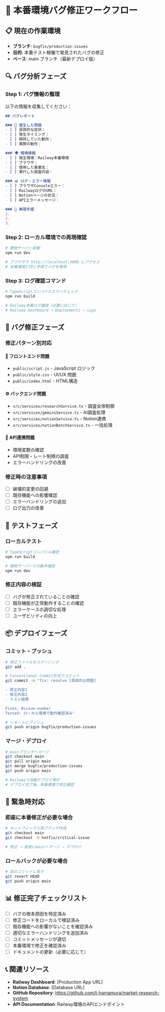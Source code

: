 # 🐛 本番環境バグ修正ワークフロー

## 📋 **現在の作業環境**
- **ブランチ**: `bugfix/production-issues`
- **目的**: 本番テスト稼働で発見されたバグの修正
- **ベース**: main ブランチ（最新デプロイ版）

## 🔍 **バグ分析フェーズ**

### **Step 1: バグ情報の整理**
以下の情報を収集してください：

```markdown
## バグレポート

### 🚨 発生した問題
- [ ] 具体的な症状：
- [ ] 発生タイミング：
- [ ] 期待していた動作：
- [ ] 実際の動作：

### 🌍 環境情報
- [ ] 発生環境：Railway本番環境
- [ ] ブラウザ：
- [ ] 使用した事業名：
- [ ] 実行した調査内容：

### 📊 ログ・エラー情報
- [ ] ブラウザConsoleエラー：
- [ ] RailwayログのURL：
- [ ] Notionページの状況：
- [ ] APIエラーメッセージ：

### 🔄 再現手順
1. 
2. 
3. 
```

### **Step 2: ローカル環境での再現確認**
```bash
# 開発サーバー起動
npm run dev

# ブラウザで http://localhost:3000 にアクセス
# 本番環境と同じ手順でバグを再現
```

### **Step 3: ログ確認コマンド**
```bash
# TypeScriptコンパイルエラーチェック
npm run build

# Railway本番ログ確認（必要に応じて）
# Railway Dashboard → Deployments → Logs
```

## 🔧 **バグ修正フェーズ**

### **修正パターン別対応**

#### **🎯 フロントエンド問題**
- `public/script.js` - JavaScript ロジック
- `public/style.css` - UI/UX 問題
- `public/index.html` - HTML構造

#### **⚙️ バックエンド問題**
- `src/services/researchService.ts` - 調査全体制御
- `src/services/geminiService.ts` - AI調査処理
- `src/services/notionService.ts` - Notion連携
- `src/services/notionBatchService.ts` - 一括処理

#### **🔗 API連携問題**
- 環境変数の確認
- API制限・レート制限の調査
- エラーハンドリングの改善

### **修正時の注意事項**
- [ ] 破壊的変更の回避
- [ ] 既存機能への影響確認
- [ ] エラーハンドリングの追加
- [ ] ログ出力の改善

## 🧪 **テストフェーズ**

### **ローカルテスト**
```bash
# TypeScriptコンパイル確認
npm run build

# 開発サーバーでの動作確認
npm run dev
```

### **修正内容の検証**
- [ ] バグが修正されていることの確認
- [ ] 既存機能が正常動作することの確認
- [ ] エラーケースの適切な処理
- [ ] ユーザビリティの向上

## 📦 **デプロイフェーズ**

### **コミット・プッシュ**
```bash
# 修正ファイルをステージング
git add .

# Conventional Commit形式でコミット
git commit -m "fix: resolve [具体的な問題] 

- 修正内容1
- 修正内容2
- テスト結果

Fixes: #issue-number
Tested: ローカル環境で動作確認済み"

# リモートにプッシュ
git push origin bugfix/production-issues
```

### **マージ・デプロイ**
```bash
# mainブランチへマージ
git checkout main
git pull origin main
git merge bugfix/production-issues
git push origin main

# Railwayで自動デプロイ実行
# デプロイ完了後、本番環境で修正確認
```

## 🚨 **緊急時対応**

### **即座に本番修正が必要な場合**
```bash
# ホットフィックス用ブランチ作成
git checkout main
git checkout -b hotfix/critical-issue

# 修正 → 即座にmainへマージ → デプロイ
```

### **ロールバックが必要な場合**
```bash
# 前のコミットに戻す
git revert HEAD
git push origin main
```

## 📊 **修正完了チェックリスト**
- [ ] バグの根本原因を特定済み
- [ ] 修正コードをローカルで検証済み
- [ ] 既存機能への影響がないことを確認済み
- [ ] 適切なエラーハンドリングを追加済み
- [ ] コミットメッセージが適切
- [ ] 本番環境で修正を確認済み
- [ ] ドキュメントの更新（必要に応じて）

## 📞 **関連リソース**
- **Railway Dashboard**: [Production App URL]
- **Notion Database**: [Database URL]
- **GitHub Repository**: https://github.com/t-hamamura/market-research-system
- **API Documentation**: Railway環境のAPIエンドポイント 